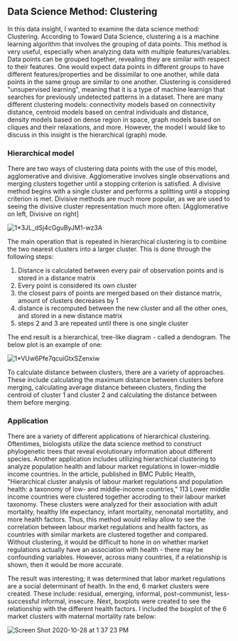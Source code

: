 ## Data Science Method: Clustering

  In this data insight, I wanted to examine the data science method: Clustering. According to Toward Data Science, clustering a is a machine learning algorithm that involves the grouping of data points. This method is very useful, especially when analyzing data with multiple features/variables. Data points can be grouped together, revealing they are similar with respect to their features. One would expect data points in different groups to have different features/properties and be dissimilar to one another, while data points in the same group are similar to one another. Clustering is considered "unsupervised learning", meaning that it is a type of machine learnign that searches for previously undetected patterns in a dataset. There are many different clustering models: connectivity models based on connectivity distance, centroid models based on central individuals and distance, density models based on dense region in space, graph models based on cliques and their relaxations, and more. However, the model I would like to discuss in this insight is the hierarchical (graph) mode. 
  
  ### Hierarchical model
  
  There are two ways of clustering data points with the use of this model, agglomerative and divisive. Agglomerative involves single observations and merging clusters together until a stopping criterion is satisfied. A divisive method begins with a single cluster and performs a splitting until a stopping criterion is met. Divisive methods are much more popular, as we are used to seeing the divisive cluster representation much more often. [Agglomerative on left, Divisive on right]
  
  ![1*3JL_dSj4cGguByJM1-wz3A](https://user-images.githubusercontent.com/60228374/97467123-3ee57000-191a-11eb-8477-e2f136fa18de.png)
  
  The main operation that is repeated in hierarchical clustering is to combine the two nearest clusters into a larger cluster. This is done through the following steps:
  
  1. Distance is calculated between every pair of observation points and is stored in a distance matrix
  2. Every point is considered its own cluster
  3. the closest pairs of points are merged based on their distance matrix, amount of clusters decreases by 1
  4. distance is recomputed between the new cluster and all the other ones, and stored in a new distance matrix
  5. steps 2 and 3 are repeated until there is one single cluster
  
  The end result is a hierarchical, tree-like diagram - called a dendogram. The below plot is an example of one:
  
![1*VUw6Pfe7qcuiGtxSZenxiw](https://user-images.githubusercontent.com/60228374/97474998-157d1200-1923-11eb-903a-e8e212530b3c.png)
  
  To calculate distance between clusters, there are a variety of approaches. These include calculating the maximum distance between clusters before merging, calculating average distance between clusters, finding the centroid of cluster 1 and cluster 2 and calculating the distance between them before merging. 
  
  ### Application
  
  There are a variety of different applications of hierarchical clustering. Oftentimes, biologists utilize the data science method to construct phylogenetic trees that reveal evolutionary information about different species. Another application includes utilizing hierarchical clustering to analyze population health and labour market regulations in lower-middle income countries. In the article, published in BMC Public Health, "Hierarchical cluster analysis of labour market regulations and population health: a taxonomy of low- and middle-income countries," 113 Lower middle income countries were clustered together accroding to their labour market taxonomy. These clusters were analyzed for their association with adult mortality, healthy life expectancy, infant mortality, nenonatal mortatlity, and more health factors. Thus, this method would rellay allow to see the correlation between labour market regulations and health factors, as countries with similar markets are clustered together and compared. Without clustering, it would be difficult to hone in on whether market regulations actually have an association with health - there may be confounding variables. However, across many countries, if a relationship is shown, then it would be more accurate. 
  
  The result was interesting; it was determined that labor market regulations are a social determinant of health. In the end, 6 market clusters were created. These include: residual, emerging, informal, post-communist, less-successful informal, insecure. Next, boxplots were created to see the relationship with the different health factors. I included the boxplot of the 6 market clusters with maternal mortality rate below:
  
  ![Screen Shot 2020-10-28 at 1 37 23 PM](https://user-images.githubusercontent.com/60228374/97474885-f7afad00-1922-11eb-8363-095f0fe03687.png)

